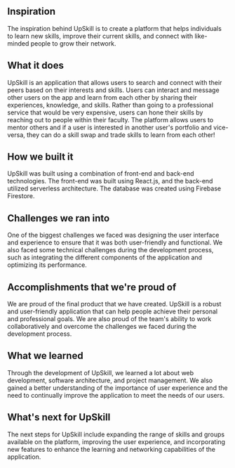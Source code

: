 ## Inspiration

The inspiration behind UpSkill is to create a platform that helps individuals to learn new skills, improve their current skills, and connect with like-minded people to grow their network.

## What it does

UpSkill is an application that allows users to search and connect with their peers based on their interests and skills. Users can interact and message other users on the app and learn from each other by sharing their experiences, knowledge, and skills. Rather than going to a professional service that would be very expensive, users can hone their skills by reaching out to people within their faculty. The platform allows users to mentor others and if a user is interested in another user's portfolio and vice-versa, they can do a skill swap and trade skills to learn from each other!

## How we built it

UpSkill was built using a combination of front-end and back-end technologies. The front-end was built using React.js, and the back-end utilized serverless architecture. The database was created using Firebase Firestore.

## Challenges we ran into

One of the biggest challenges we faced was designing the user interface and experience to ensure that it was both user-friendly and functional. We also faced some technical challenges during the development process, such as integrating the different components of the application and optimizing its performance.

## Accomplishments that we're proud of

We are proud of the final product that we have created. UpSkill is a robust and user-friendly application that can help people achieve their personal and professional goals. We are also proud of the team's ability to work collaboratively and overcome the challenges we faced during the development process.

## What we learned

Through the development of UpSkill, we learned a lot about web development, software architecture, and project management. We also gained a better understanding of the importance of user experience and the need to continually improve the application to meet the needs of our users.

## What's next for UpSkill

The next steps for UpSkill include expanding the range of skills and groups available on the platform, improving the user experience, and incorporating new features to enhance the learning and networking capabilities of the application.
